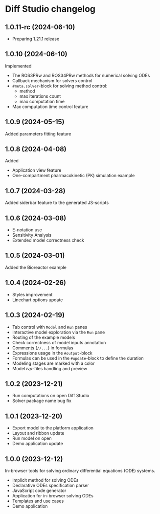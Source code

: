 # Diff Studio changelog

## 1.0.11-rc (2024-06-10)

* Preparing 1.21.1 release

## 1.0.10 (2024-06-10)

Implemented

* The ROS3PRw and ROS34PRw methods for numerical solving ODEs
* Callback mechanism for solvers control
* `#meta.solver`-block for solving method control:
  * method
  * max iterations count
  * max computation time
* Max computation time control feature

## 1.0.9 (2024-05-15)

Added parameters fitting feature

## 1.0.8 (2024-04-08)

Added

* Application view feature
* One-compartment pharmacokinetic (PK) simulation example

## 1.0.7 (2024-03-28)

Added siderbar feature to the generated JS-scripts

## 1.0.6 (2024-03-08)

* E-notation use
* Sensitivity Analysis
* Extended model correctness check

## 1.0.5 (2024-03-01)

Added the Bioreactor example

## 1.0.4 (2024-02-26)

* Styles improvement
* Linechart options update

## 1.0.3 (2024-02-19)

* Tab control with `Model` and `Run` panes
* Interactive model exploration via the `Run` pane
* Routing of the example models
* Check correctness of model inputs annotation
* Comments (`//...`) in formulas
* Expressions usage in the `#output`-block
* Formulas can be used in the `#update`-block to define the duration
* Modeling stages are marked with a color
* Model *ivp*-files handling and preview

## 1.0.2 (2023-12-21)

* Run computations on open Diff Studio
* Solver package name bug fix

## 1.0.1 (2023-12-20)

* Export model to the platform application
* Layout and ribbon update
* Run model on open
* Demo application update

## 1.0.0 (2023-12-12)

In-browser tools for solving ordinary differential equations (ODE) systems.

* Implicit method for solving ODEs
* Declarative ODEs specification parser
* JavaScript code generator
* Application for in-browser solving ODEs
* Templates and use cases
* Demo application
